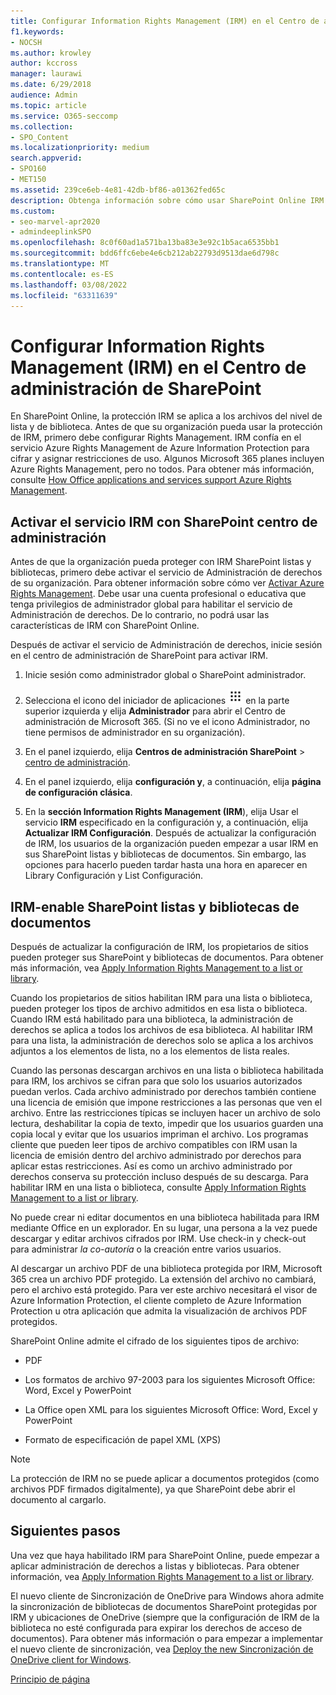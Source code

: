 ```yaml
---
title: Configurar Information Rights Management (IRM) en el Centro de administración de SharePoint
f1.keywords:
- NOCSH
ms.author: krowley
author: kccross
manager: laurawi
ms.date: 6/29/2018
audience: Admin
ms.topic: article
ms.service: O365-seccomp
ms.collection:
- SPO_Content
ms.localizationpriority: medium
search.appverid:
- SPO160
- MET150
ms.assetid: 239ce6eb-4e81-42db-bf86-a01362fed65c
description: Obtenga información sobre cómo usar SharePoint Online IRM a través de Microsoft Azure Active Directory Rights Management Services (RMS) para proteger SharePoint listas y bibliotecas de documentos.
ms.custom:
- seo-marvel-apr2020
- admindeeplinkSPO
ms.openlocfilehash: 8c0f60ad1a571ba13ba83e3e92c1b5aca6535bb1
ms.sourcegitcommit: bdd6ffc6ebe4e6cb212ab22793d9513dae6d798c
ms.translationtype: MT
ms.contentlocale: es-ES
ms.lasthandoff: 03/08/2022
ms.locfileid: "63311639"
---
```

# <a name="set-up-information-rights-management-irm-in-sharepoint-admin-center"></a>Configurar Information Rights Management (IRM) en el Centro de administración de SharePoint

En SharePoint Online, la protección IRM se aplica a los archivos del nivel de lista y de biblioteca. Antes de que su organización pueda usar la protección de IRM, primero debe configurar Rights Management. IRM confía en el servicio Azure Rights Management de Azure Information Protection para cifrar y asignar restricciones de uso. Algunos Microsoft 365 planes incluyen Azure Rights Management, pero no todos. Para obtener más información, consulte [How Office applications and services support Azure Rights Management](/azure/information-protection/understand-explore/office-apps-services-support).
  
## <a name="turn-on-irm-service-using-sharepoint-admin-center"></a>Activar el servicio IRM con SharePoint centro de administración

Antes de que la organización pueda proteger con IRM SharePoint listas y bibliotecas, primero debe activar el servicio de Administración de derechos de su organización. Para obtener información sobre cómo ver [Activar Azure Rights Management](/information-protection/deploy-use/activate-service). Debe usar una cuenta profesional o educativa que tenga privilegios de administrador global para habilitar el servicio de Administración de derechos. De lo contrario, no podrá usar las características de IRM con SharePoint Online.
  
Después de activar el servicio de Administración de derechos, inicie sesión en el centro de administración de SharePoint para activar IRM.
  
1. Inicie sesión como administrador global o SharePoint administrador.
    
2. Selecciona el icono del iniciador de aplicaciones ![El icono del iniciador de aplicaciones en Office 365.](../media/e5aee650-c566-4100-aaad-4cc2355d909f.png) en la parte superior izquierda y elija **Administrador** para abrir el Centro de administración de Microsoft 365. (Si no ve el icono Administrador, no tiene permisos de administrador en su organización). 
    
3. En el panel izquierdo, elija **Centros de administración SharePoint** \> <a href="https://go.microsoft.com/fwlink/?linkid=2185219" target="_blank">centro de administración</a>.
    
4. En el panel izquierdo, elija **configuración y**, a continuación, elija **página de configuración clásica**.
    
5. En la **sección Information Rights Management (IRM**), elija Usar el servicio **IRM** especificado en la configuración y, a continuación, elija **Actualizar IRM Configuración**. Después de actualizar la configuración de IRM, los usuarios de la organización pueden empezar a usar IRM en sus SharePoint listas y bibliotecas de documentos. Sin embargo, las opciones para hacerlo pueden tardar hasta una hora en aparecer en Library Configuración y List Configuración.
    
## <a name="irm-enable-sharepoint-document-libraries-and-lists"></a>IRM-enable SharePoint listas y bibliotecas de documentos
<a name="__toc220831191"> </a>

Después de actualizar la configuración de IRM, los propietarios de sitios pueden proteger sus SharePoint y bibliotecas de documentos. Para obtener más información, vea [Apply Information Rights Management to a list or library](apply-irm-to-a-list-or-library.md).
  
Cuando los propietarios de sitios habilitan IRM para una lista o biblioteca, pueden proteger los tipos de archivo admitidos en esa lista o biblioteca. Cuando IRM está habilitado para una biblioteca, la administración de derechos se aplica a todos los archivos de esa biblioteca. Al habilitar IRM para una lista, la administración de derechos solo se aplica a los archivos adjuntos a los elementos de lista, no a los elementos de lista reales.
  
Cuando las personas descargan archivos en una lista o biblioteca habilitada para IRM, los archivos se cifran para que solo los usuarios autorizados puedan verlos. Cada archivo administrado por derechos también contiene una licencia de emisión que impone restricciones a las personas que ven el archivo. Entre las restricciones típicas se incluyen hacer un archivo de solo lectura, deshabilitar la copia de texto, impedir que los usuarios guarden una copia local y evitar que los usuarios impriman el archivo. Los programas cliente que pueden leer tipos de archivo compatibles con IRM usan la licencia de emisión dentro del archivo administrado por derechos para aplicar estas restricciones. Así es como un archivo administrado por derechos conserva su protección incluso después de su descarga. Para habilitar IRM en una lista o biblioteca, consulte [Apply Information Rights Management to a list or library](apply-irm-to-a-list-or-library.md).
  
No puede crear ni editar documentos en una biblioteca habilitada para IRM mediante Office en un explorador. En su lugar, una persona a la vez puede descargar y editar archivos cifrados por IRM. Use check-in y check-out para administrar  *la co-autoría*  o la creación entre varios usuarios. 
  
Al descargar un archivo PDF de una biblioteca protegida por IRM, Microsoft 365 crea un archivo PDF protegido. La extensión del archivo no cambiará, pero el archivo está protegido. Para ver este archivo necesitará el visor de Azure Information Protection, el cliente completo de Azure Information Protection u otra aplicación que admita la visualización de archivos PDF protegidos. 
  
SharePoint Online admite el cifrado de los siguientes tipos de archivo:
  
- PDF
    
- Los formatos de archivo 97-2003 para los siguientes Microsoft Office: Word, Excel y PowerPoint
    
- La Office open XML para los siguientes Microsoft Office: Word, Excel y PowerPoint
    
- Formato de especificación de papel XML (XPS)
 
> [!NOTE]
> La protección de IRM no se puede aplicar a documentos protegidos (como archivos PDF firmados digitalmente), ya que SharePoint debe abrir el documento al cargarlo. 

## <a name="next-steps"></a>Siguientes pasos
<a name="__toc220831191"> </a>

Una vez que haya habilitado IRM para SharePoint Online, puede empezar a aplicar administración de derechos a listas y bibliotecas. Para obtener información, vea [Apply Information Rights Management to a list or library](apply-irm-to-a-list-or-library.md).
  
El nuevo cliente de Sincronización de OneDrive para Windows ahora admite la sincronización de bibliotecas de documentos SharePoint protegidas por IRM y ubicaciones de OneDrive (siempre que la configuración de IRM de la biblioteca no esté configurada para expirar los derechos de acceso de documentos). Para obtener más información o para empezar a implementar el nuevo cliente de sincronización, vea [Deploy the new Sincronización de OneDrive client for Windows](/onedrive/deploy-on-windows).
  
[Principio de página](set-up-irm-in-sp-admin-center.md)